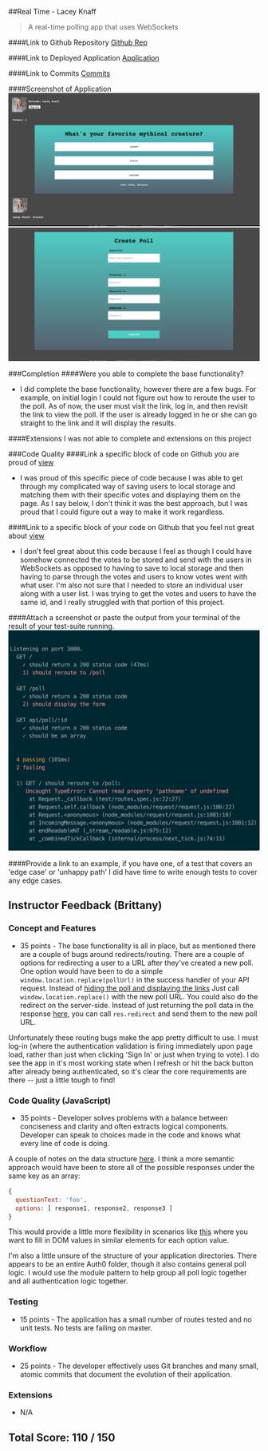 ##Real Time - Lacey Knaff
>A real-time polling app that uses WebSockets

####Link to Github Repository
[Github Rep](https://github.com/lrknaff/real-time)

####Link to Deployed Application
[Application](https://real-time-laceyk.herokuapp.com/)

####Link to Commits
[Commits](https://github.com/lrknaff/real-time/commits/master)

####Screenshot of Application
![Take Poll](https://github.com/lrknaff/real-time/blob/master/screenshots/Screen%20Shot%202017-02-03%20at%2010.02.26%20AM.png)
![Create Poll](https://github.com/lrknaff/real-time/blob/master/screenshots/Screen%20Shot%202017-02-03%20at%2010.01.52%20AM.png)

###Completion
####Were you able to complete the base functionality?
* I did complete the base functionality, however there are a few bugs. For example, on initial login I could not figure out how to reroute the user to the poll. As of now, the user must visit the link, log in, and then revisit the link to view the poll. If the user is already logged in he or she can go straight to the link and it will display the results.

####Extensions
I was not able to complete and extensions on this project

###Code Quality
####Link a specific block of code on Github you are proud of
[view](https://github.com/lrknaff/real-time/blob/master/public/authO/poll.js#L20-L34)

* I was proud of this specific piece of code because I was able to get through my complicated way of saving users to local storage and matching them with their specific votes and displaying them on the page. As I say below, I don't think it was the best approach, but I was proud that I could figure out a way to make it work regardless.

####Link to a specific block of your code on Github that you feel not great about
[view](https://github.com/lrknaff/real-time/blob/master/server.js#L67-L81)

* I don't feel great about this code because I feel as though I could have somehow connected the votes to be stored and send with the users in WebSockets as opposed to having to save to local storage and then having to parse through the votes and users to know votes went with what user. I'm also not sure that I needed to store an individual user along with a user list. I was trying to get the votes and users to have the same id, and I really struggled with that portion of this project.

####Attach a screenshot or paste the output from your terminal of the result of your test-suite running.
![Test Suite](https://github.com/lrknaff/real-time/blob/master/screenshots/Screen%20Shot%202017-02-03%20at%2011.36.40%20AM.png)


####Provide a link to an example, if you have one, of a test that covers an 'edge case' or 'unhappy path'
I did have time to write enough tests to cover any edge cases.



## Instructor Feedback (Brittany)

### Concept and Features

* 35 points - The base functionality is all in place, but as mentioned there are a couple of bugs around redirects/routing. There are a couple of options for redirecting a user to a URL after they've created a new poll. One option would have been to do a simple `window.location.replace(pollUrl)` in the success handler of your API request. Instead of [hiding the poll and displaying the links](https://github.com/lrknaff/real-time/blob/master/public/createPoll.js#L23-L25) Just call `window.location.replace()` with the new poll URL. You could also do the redirect on the server-side. Instead of just returning the poll data in the response [here](https://github.com/lrknaff/real-time/blob/master/server.js#L38-L58), you can call `res.redirect` and send them to the new poll URL.

Unfortunately these routing bugs make the app pretty difficult to use. I must log-in (where the authentication validation is firing immediately upon page load, rather than just when clicking 'Sign In' or just when trying to vote). I do see the app in it's most working state when I refresh or hit the back button after already being authenticated, so it's clear the core requirements are there -- just a little tough to find!

### Code Quality (JavaScript)

* 35 points - Developer solves problems with a balance between conciseness and clarity and often extracts logical components. Developer can speak to choices made in the code and knows what every line of code is doing.

A couple of notes on the data structure [here](https://github.com/lrknaff/real-time/blob/master/server.js#L49). I think a more semantic approach would have been to store all of the possible responses under the same key as an array:

```javascript
{
  questionText: 'foo',
  options: [ response1, response2, response3 ]
}
```

This would provide a little more flexibility in scenarios like [this](https://github.com/lrknaff/real-time/blob/master/public/authO/poll.js#L7-L18) where you want to fill in DOM values in similar elements for each option value.

I'm also a little unsure of the structure of your application directories. There appears to be an entire Auth0 folder, though it also contains general poll logic. I would use the module pattern to help group all poll logic together and all authentication logic together.


### Testing

* 15 points - The application has a small number of routes tested and no unit tests. No tests are failing on master.


### Workflow

* 25 points - The developer effectively uses Git branches and many small, atomic commits that document the evolution of their application.


### Extensions

* N/A

## Total Score: 110 / 150
